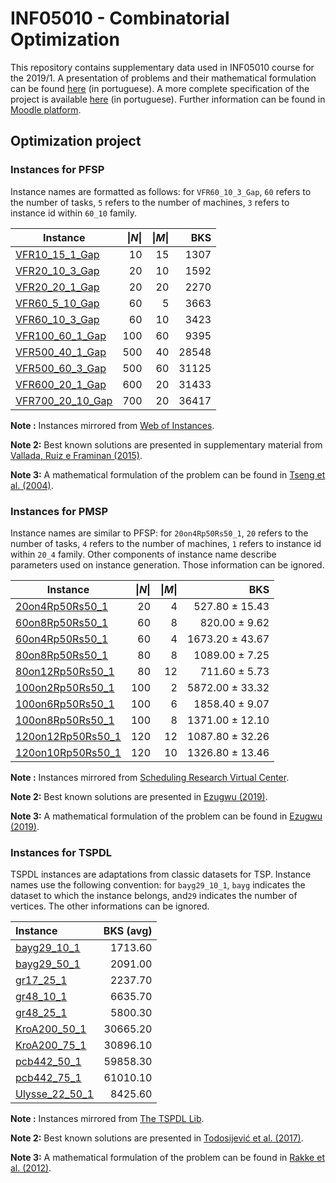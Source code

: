 
# INF05010 - Combinatorial Optimization

This repository contains supplementary data used in INF05010 course for the 2019/1. A presentation of problems and their mathematical formulation can be found [here](problems-presentation.pdf) (in portuguese). A more complete specification of the project is available [here](project-specs.pdf) (in portuguese). Further information can be found in [Moodle platform](https://moodle.inf.ufrgs.br/course/view.php?id=255).

## Optimization project

### Instances for PFSP

Instance names are formatted as follows: for ``VFR60_10_3_Gap``, ``60`` refers to the number of tasks, ``5`` refers to the number of machines, ``3`` refers to instance id within ``60_10`` family.

| Instance | \|_N_\| | \|_M_\| | BKS|
|----------|-------:|---------:|------:|
|[VFR10_15_1_Gap](instances/pfsp/VFR10_15_1_Gap.txt)      |10   |15  |1307   |
|[VFR20_10_3_Gap](instances/pfsp/VFR20_10_3_Gap.txt)      |20   |10  |1592   |
|[VFR20_20_1_Gap](instances/pfsp/VFR20_20_1_Gap.txt)      |20   |20  |2270   |
|[VFR60_5_10_Gap](instances/pfsp/VFR60_5_10_Gap.txt)      |60   | 5  |3663   |
|[VFR60_10_3_Gap](instances/pfsp/VFR60_10_3_Gap.txt)      |60   |10  |3423   |
|[VFR100_60_1_Gap](instances/pfsp/VFR100_60_1_Gap.txt)    |100  |60  |9395   |
|[VFR500_40_1_Gap](instances/pfsp/VFR500_40_1_Gap.txt)    |500  |40  |28548  |
|[VFR500_60_3_Gap](instances/pfsp/VFR500_60_3_Gap.txt)    |500  |60  |31125  |
|[VFR600_20_1_Gap](instances/pfsp/VFR600_20_1_Gap.txt)    |600  |20  |31433  |
|[VFR700_20_10_Gap](instances/pfsp/VFR700_20_10_Gap.txt)  |700  |20  |36417  |

__Note :__ Instances mirrored from [Web of Instances](http://www.webofinstances.com/index.php?option=com_fabrik&c=form&view=details&Itemid=62&fabrik=18&rowid=1&tableid=16&fabrik_cursor=0&lang=en).

__Note 2:__ Best known solutions are presented in supplementary material from [Vallada, Ruiz e Framinan (2015)](https://www.sciencedirect.com/science/article/pii/S0377221714005992).

__Note 3:__ A mathematical formulation of the problem can be found in [Tseng et al. (2004)](https://www.sciencedirect.com/science/article/pii/S030504830300152X).


### Instances for PMSP

Instance names are similar to PFSP: for ``20on4Rp50Rs50_1``, ``20`` refers to the number of tasks, ``4`` refers to the number of machines, ``1`` refers to instance id within ``20_4`` family. Other components of instance name describe parameters used on instance generation. Those information can be ignored.

| Instance | \|_N_\| | \|_M_\| | BKS|
|----------|-------:|---------:|------:|
|[20on4Rp50Rs50_1  ](instances/pmsp/20on4Rp50Rs50_1.dat) | 20  | 4   |  527.80   ± 15.43   |
|[60on8Rp50Rs50_1  ](instances/pmsp/60on8Rp50Rs50_1.dat) | 60  | 8   |  820.00   ± 9.62    |
|[60on4Rp50Rs50_1  ](instances/pmsp/60on4Rp50Rs50_1.dat) | 60  | 4   |  1673.20  ± 43.67  |
|[80on8Rp50Rs50_1  ](instances/pmsp/80on8Rp50Rs50_1.dat) | 80  | 8   |  1089.00  ± 7.25   |
|[80on12Rp50Rs50_1 ](instances/pmsp/80on12Rp50Rs50_1.dat) | 80  | 12  |   711.60  ± 5.73   |
|[100on2Rp50Rs50_1 ](instances/pmsp/100on2Rp50Rs50_1.dat) | 100 | 2   |  5872.00  ± 33.32  |
|[100on6Rp50Rs50_1 ](instances/pmsp/100on6Rp50Rs50_1.dat) | 100 | 6   |  1858.40  ± 9.07   |
|[100on8Rp50Rs50_1 ](instances/pmsp/100on8Rp50Rs50_1.dat) | 100 | 8   |  1371.00  ± 12.10  |
|[120on12Rp50Rs50_1](instances/pmsp/120on12Rp50Rs50_1.dat) | 120 | 12  |   1087.80 ± 32.26 |
|[120on10Rp50Rs50_1](instances/pmsp/120on10Rp50Rs50_1.dat) | 120 | 10  |   1326.80 ± 13.46 |

__Note :__ Instances mirrored from [Scheduling Research Virtual Center](https://sites.wp.odu.edu/schedulingresearch/paper).

__Note 2:__ Best known solutions are presented in [Ezugwu (2019)](https://www.sciencedirect.com/science/article/pii/S0950705119300504).

__Note 3:__ A mathematical formulation of the problem can be found in [Ezugwu (2019)](https://www.sciencedirect.com/science/article/pii/S0950705119300504).


### Instances for TSPDL

TSPDL instances are adaptations from classic datasets for TSP. Instance names use the following convention: for ``bayg29_10_1``, ``bayg`` indicates the dataset to which the instance belongs, and``29`` indicates the number of vertices. The other informations can be ignored.

| Instance | BKS (avg) |
|:---------|----------:|
|[bayg29_10_1    ](instances/tspdl/bayg29_10_1.dat)  |  1713.60     |
|[bayg29_50_1    ](instances/tspdl/bayg29_50_1.dat)  |  2091.00     |
|[gr17_25_1      ](instances/tspdl/gr17_25_1.dat)  |  2237.70       |
|[gr48_10_1      ](instances/tspdl/gr48_10_1.dat)  |  6635.70       |
|[gr48_25_1      ](instances/tspdl/gr48_25_1.dat)  |  5800.30       |
|[KroA200_50_1   ](instances/tspdl/KroA200_50_1.dat)  |  30665.20   |
|[KroA200_75_1   ](instances/tspdl/KroA200_75_1.dat)  |  30896.10   |
|[pcb442_50_1    ](instances/tspdl/pcb442_50_1.dat)  |  59858.30    |
|[pcb442_75_1    ](instances/tspdl/pcb442_75_1.dat)  |  61010.10    |
|[Ulysse_22_50_1 ](instances/tspdl/ulysses22_50_1.dat)  |  8425.60  |

__Note :__ Instances mirrored from [The TSPDL Lib](http://tspdl.jgr.no/).

__Note 2:__ Best known solutions are presented in [Todosijević et al. (2017)](https://link.springer.com/article/10.1007/s11590-014-0788-9).

__Note 3:__ A mathematical formulation of the problem can be found in [Rakke et al. (2012)](https://www.sciencedirect.com/science/article/pii/S0305048317300518).

